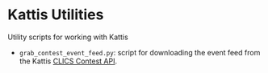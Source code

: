 # Kattis Utilities
Utility scripts for working with Kattis

- `grab_contest_event_feed.py`: script for downloading the event feed from the Kattis [CLICS Contest API](https://ccs-specs.icpc.io/draft/contest_api).
